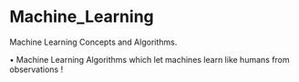 # Machine_Learning
Machine Learning Concepts and Algorithms.

• Machine Learning Algorithms which let machines
learn like humans from
observations !



